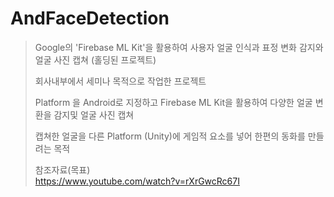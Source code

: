 # AndFaceDetection

> Google의 'Firebase ML Kit'을 활용하여 사용자 얼굴 인식과 표정 변화 감지와 얼굴 사진 캡쳐 (홀딩된 프로젝트)  
>     
> 회사내부에서 세미나 목적으로 작업한 프로젝트  
>   
> Platform 을 Android로 지정하고 Firebase ML Kit을 활용하여 다양한 얼굴 변환을 감지및 얼굴 사진 캡쳐  
>   
> 캡쳐한 얼굴을 다른 Platform (Unity)에 게임적 요소를 넣어 한편의 동화를 만들려는 목적
>   
>   참조자료(목표)  
>   https://www.youtube.com/watch?v=rXrGwcRc67I  
